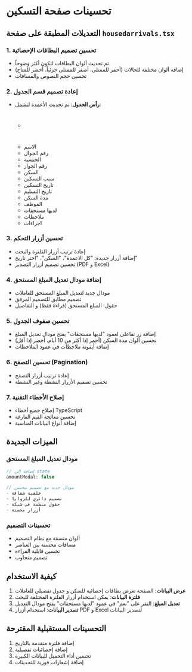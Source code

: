 # تحسينات صفحة التسكين

## التعديلات المطبقة على صفحة `housedarrivals.tsx`

### 1. تحسين تصميم البطاقات الإحصائية
- تم تحديث ألوان البطاقات لتكون أكثر وضوحاً
- إضافة ألوان مختلفة للحالات (أحمر للممتلى، أصفر للممتلى جزئياً، أخضر للمتاح)
- تحسين حجم النصوص والمسافات

### 2. إعادة تصميم قسم الجدول
- **رأس الجدول**: تم تحديث الأعمدة لتشمل:
  - #
  - الاسم
  - رقم الجوال
  - الجنسية
  - رقم الجواز
  - السكن
  - سبب التسكين
  - تاريخ التسكين
  - تاريخ التسليم
  - مدة السكن
  - الموظف
  - لديها مستحقات
  - ملاحظات
  - اجراءات

### 3. تحسين أزرار التحكم
- إعادة ترتيب أزرار الفلترة والبحث
- إضافة أزرار جديدة: "كل الاعمدة"، "السكن"، "اختر تاريخ"
- تحسين تصميم أزرار التصدير (PDF و Excel)

### 4. إضافة مودال تعديل المبلغ المستحق
- مودال جديد لتعديل المبلغ المستحق للعاملات
- تصميم مطابق للتصميم المرفق
- حقول: المبلغ المستحق (قراءة فقط) و التفاصيل

### 5. تحسين صفوف الجدول
- إضافة زر تفاعلي لعمود "لديها مستحقات" يفتح مودال تعديل المبلغ
- تحسين ألوان مدة السكن (أحمر إذا أكثر من 10 أيام، أخضر إذا أقل)
- إضافة أيقونة ملاحظات في عمود الملاحظات

### 6. تحسين التصفح (Pagination)
- إعادة ترتيب أزرار التصفح
- تحسين تصميم الأزرار النشطة وغير النشطة

### 7. إصلاح الأخطاء التقنية
- إصلاح جميع أخطاء TypeScript
- تحسين معالجة القيم الفارغة
- إضافة أنواع البيانات المناسبة

## الميزات الجديدة

### مودال تعديل المبلغ المستحق
```typescript
// إضافة إلى state
amountModal: false

// مودال جديد مع تصميم محسن
- خلفية شفافة
- تصميم دائري للزوايا
- حقول منظمة في شبكة
- أزرار محسنة
```

### تحسينات التصميم
- ألوان متسقة مع نظام التصميم
- مسافات محسنة بين العناصر
- تحسين قابلية القراءة
- تصميم متجاوب

## كيفية الاستخدام

1. **عرض البيانات**: الصفحة تعرض بطاقات إحصائية للسكن و جدول تفصيلي للعاملات
2. **فلترة البيانات**: يمكن استخدام أزرار الفلترة المختلفة للبحث
3. **تعديل المبلغ**: النقر على "نعم" في عمود "لديها مستحقات" يفتح مودال التعديل
4. **تصدير البيانات**: استخدام أزرار PDF و Excel لتصدير البيانات

## التحسينات المستقبلية المقترحة

1. إضافة فلترة متقدمة بالتاريخ
2. إضافة إحصائيات تفصيلية
3. تحسين أداء التحميل للبيانات الكبيرة
4. إضافة إشعارات فورية للتحديثات
